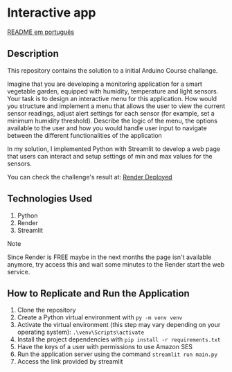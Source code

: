 # Interactive app
[README em português](./README-portuguese.md)
## Description
This repository contains the solution to a initial Arduino Course challange.

Imagine that you are developing a monitoring application for a smart vegetable garden, equipped with humidity, temperature and light sensors. Your task is to design an interactive menu for this application. How would you structure and implement a menu that allows the user to view the current sensor readings, adjust alert settings for each sensor (for example, set a minimum humidity threshold). Describe the logic of the menu, the options available to the user and how you would handle user input to navigate between the different functionalities of the application

In my solution, I implemented Python with Streamlit to develop a web page that users can interact and setup settings of min and max values for the sensors.

You can check the challenge's result at: [Render Deployed](https://arduino-final-test.onrender.com/)

## Technologies Used
1. Python
2. Render
3. Streamlit

> [!NOTE]
> Since Render is FREE maybe in the next months the page isn't available anymore, try access this and wait some minutes to the Render start the web service.

## How to Replicate and Run the Application
1. Clone the repository
2. Create a Python virtual environment with `py -m venv venv`
3. Activate the virtual environment (this step may vary depending on your operating system):
```.\venv\Scripts\activate```
4. Install the project dependencies with `pip install -r requirements.txt`
5. Have the keys of a user with permissions to use Amazon SES
6. Run the application server using the command `streamlit run main.py`
7. Access the link provided by streamlit
